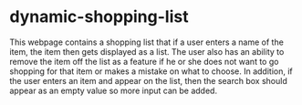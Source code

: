 # dynamic-shopping-list

This webpage contains a shopping list that if a user enters a name of the item, the item then gets displayed as a list.
The user also has an ability to remove the item off the list as a feature if he or she does not want to go shopping for
that item or makes a mistake on what to choose. In addition, if the user enters an item and appear on the list, then
the search box should appear as an empty value so more input can be added.

